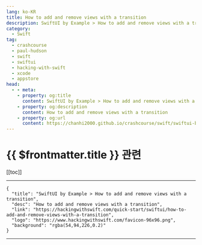 ```yaml
---
lang: ko-KR
title: How to add and remove views with a transition
description: SwiftUI by Example > How to add and remove views with a transition
category:
  - Swift
tag: 
  - crashcourse
  - paul-hudson
  - swift
  - swiftui
  - hacking-with-swift
  - xcode
  - appstore
head:
  - - meta:
    - property: og:title
      content: SwiftUI by Example > How to add and remove views with a transition
    - property: og:description
      content: How to add and remove views with a transition
    - property: og:url
      content: https://chanhi2000.github.io/crashcourse/swift/swiftui-by-example/18-animation/how-to-add-and-remove-views-with-a-transition.html
---
```


# {{ $frontmatter.title }} 관련

[[toc]]

---

```component VPCard
{
  "title": "SwiftUI by Example > How to add and remove views with a transition",
  "desc": "How to add and remove views with a transition",
  "link": "https://hackingwithswift.com/quick-start/swiftui/how-to-add-and-remove-views-with-a-transition",
  "logo": "https://www.hackingwithswift.com/favicon-96x96.png",
  "background": "rgba(54,94,226,0.2)"
}
```

---

<TagLinks />